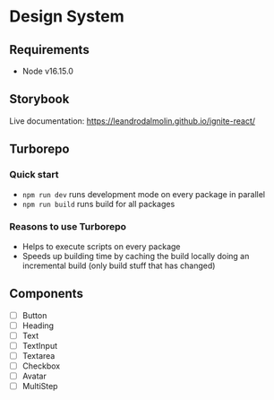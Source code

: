 # Design System

## Requirements

- Node v16.15.0

## Storybook

Live documentation: https://leandrodalmolin.github.io/ignite-react/

## Turborepo

### Quick start
- `npm run dev` runs development mode on every package in parallel
- `npm run build` runs build for all packages

### Reasons to use Turborepo
- Helps to execute scripts on every package
- Speeds up building time by caching the build locally doing an incremental build (only build stuff that has changed)

## Components

- [ ] Button
- [ ] Heading
- [ ] Text
- [ ] TextInput
- [ ] Textarea
- [ ] Checkbox
- [ ] Avatar
- [ ] MultiStep